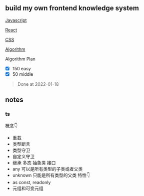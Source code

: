 ## build my own frontend knowledge system

[Javascript](./Javascript/README.md)

[React](./React/README.md)

[CSS](CSS/README.md)

[Algorithm](Algorithm/README.md)

Algorithm Plan

- [x] 150 easy
- [x] 50 middle
> Done at 2022-01-18

## notes
### ts
概念👇
- 重载
- 类型断言
- 类型守卫
- 自定义守卫
- 继承 多态 抽象类 接口
- any 可以是所有类型的子类或者父类
- unknown 只能是所有类型的父类
特性👇
- as const, readonly
- 元组和可变元组
